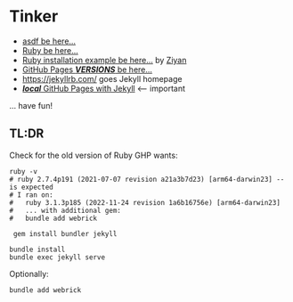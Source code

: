 # Tinker 

- [asdf be here...](https://asdf-vm.com/ "asdf vm homepage")
- [Ruby be here...](https://www.ruby-lang.org/en/downloads/releases/ "Ruby releases")
- [Ruby installation example be here...](https://www.jdeen.com/blog/installing-ruby-using-asdf-in-macos/ "... one Ruby install example") by [Ziyan](https://www.jdeen.com/about/ziyan/profile)
- [GitHub Pages **_VERSIONS_** be here...](https://pages.github.com/versions/ "GitHub Pages supported component versions")
- https://jekyllrb.com/ goes Jekyll homepage
- [_**local**_ GitHub Pages with Jekyll](https://docs.github.com/en/pages/setting-up-a-github-pages-site-with-jekyll/testing-your-github-pages-site-locally-with-jekyll) <-- important

... have fun!

## TL:DR

Check for the old version of Ruby GHP wants:

```shell
ruby -v
# ruby 2.7.4p191 (2021-07-07 revision a21a3b7d23) [arm64-darwin23] -- is expected
# I ran on:
#   ruby 3.1.3p185 (2022-11-24 revision 1a6b16756e) [arm64-darwin23]
#   ... with additional gem:
#   bundle add webrick
```

```shell
 gem install bundler jekyll
```

```shell
bundle install
bundle exec jekyll serve
```

Optionally:

```shell
bundle add webrick
```